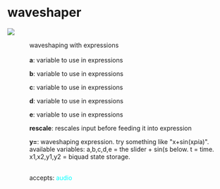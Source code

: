 
<a name=waveshaper></a><br>
# <b>waveshaper</b>
<img src="../images/waveshaper.png"><br>
<div style="display:inline-block;margin-left:50px;">
waveshaping with expressions<br/><br/>
<b>a</b>: variable to use in expressions<br>

<b>b</b>: variable to use in expressions<br>

<b>c</b>: variable to use in expressions<br>

<b>d</b>: variable to use in expressions<br>

<b>e</b>: variable to use in expressions<br>

<b>rescale</b>: rescales input before feeding it into expression<br>

<b>y=</b>: waveshaping expression. try something like "x+sin(x*pi*a)". available variables: a,b,c,d,e = the slider + sin(s below. t = time. x1,x2,y1,y2 = biquad state storage.<br>

<br>accepts: <font color=cyan>audio</font> <br></div>
